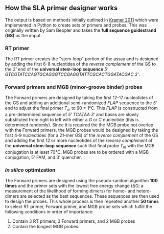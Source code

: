## How the SLA primer designer works

The output is based on methods initially outlined in [Kramer 2011](https://www.ncbi.nlm.nih.gov/pmc/articles/PMC3152947/) which were implemented in Python to create sets of primers and probes. This was originally written by Sam Beppler and takes the **full sequence guidestrand (GS)** as the imput.

### RT primer
The RT primer creates the "stem-loop" portion of the assay and is designed by adding the first 6-8 nucleotides of the _reverse complement_ of the GS to the _3'_ end of the **universal stem-loop sequence** _5' GTCGTATCCAGTGCAGGGTCCGAGGTATTCGCACTGGATACGAC 3'_.

### Forward primers and MGB (minor-groove binder) probes
The Forward primers are designed by taking the first 12-17 nucleotides of the GS and adding an additional semi-randomized _FLAP_ sequence to the _5'_ end to adjust the final primer _T<sub>m<sub>_ to 60 ± 1°C. This _FLAP_ is constructed from a pre-determined sequence of _5' TCATAA 3'_ and bases are slowly substituted from right to left with either a _G_ or _C_ nucleotide (this is determined randomly).  Since it is required the the MGB probe not overlap with the Forward primers, the MGB probes would be designed by taking the first 4-9 nucleotides (for a 21-mer GS) of the _reverse complement_ of the GS and adding the first 12 or more nucleotides of the _reverse complement_ of the **universal stem-loop sequence** such that final probe _T<sub>m<sub>_ with the MGB conjugation is at least 70°C. MGB probes are to be ordered with a MGB conjugation, 5' FAM, and 3' quencher.

### _In silico_ optimization
The Forward primers are designed using the pseudo-random algorithm **100 times** and the primer sets with the lowest free energy change (ΔG; a measurement of the likelihood of forming dimers) for homo- and hetero-dimers are selected as the best sequences. These sequences are then used to design the probes. This whole process is then repeated another **50 times** to select RT primer, Forward primer, and MGB probe sets which fulfill the following conditions in order of importance:
  1. Contain 3 RT primers, 3 Forward primers, and 2 MGB probes
  2. Contain the longest MGB probes.
